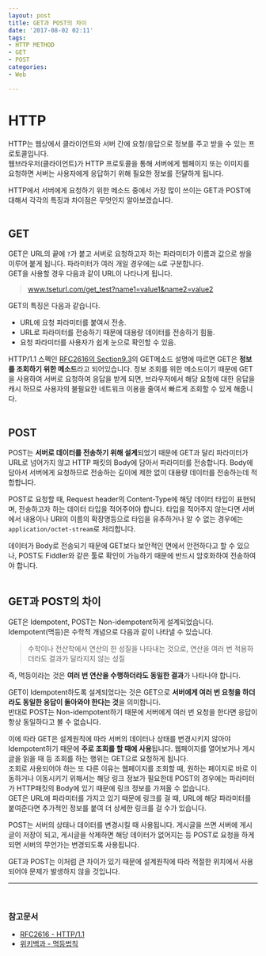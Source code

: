 ```yaml
---
layout: post
title: GET과 POST의 차이
date: '2017-08-02 02:11'
tags:
- HTTP METHOD
- GET
- POST
categories:
- Web

---
```


# HTTP

HTTP는 웹상에서 클라이언트와 서버 간에 요청/응답으로 정보를 주고 받을 수 있는 프로토콜입니다. <br/>
웹브라우저(클라이언트)가 HTTP 프로토콜을 통해 서버에게 웹페이지 또는 이미지를 요청하면 서버는 사용자에게 응답하기 위해 필요한 정보를 전달하게 됩니다.

HTTP에서 서버에게 요청하기 위한 메소드 중에서 가장 많이 쓰이는 GET과 POST에 대해서 각각의 특징과 차이점은 무엇인지 알아보겠습니다.
<br/><br/>


## GET
GET은 URL의 끝에 `?`가 붙고 서버로 요청하고자 하는 파라미터가 이름과 값으로 쌍을 이루어 붙게 됩니다. 파라미터가 여러 개일 경우에는 `&`로 구분합니다. <br/>
GET을 사용할 경우 다음과 같이 URL이 나타나게 됩니다.

> www.tseturl.com/get_test?name1=value1&name2=value2

GET의 특징은 다음과 같습니다.
* URL에 요청 파라미터를 붙여서 전송.
* URL로 파라미터를 전송하기 때문에 대용량 데이터를 전송하기 힘듦.
* 요청 파라미터를 사용자가 쉽게 눈으로 확인할 수 있음.

HTTP/1.1 스펙인 [RFC2616의 Section9.3](https://tools.ietf.org/html/rfc2616#section-9.3)의 GET메소드 설명에 따르면
GET은 **정보를 조회하기 위한 메소드**라고 되어있습니다. 정보 조회를 위한 메소드이기 때문에 GET을 사용하여 서버로 요청하여 응답을 받게 되면, 브라우저에서 해당 요청에 대한 응답을 캐시 하므로 사용자의 불필요한 네트워크 이용을 줄여서 빠르게 조회할 수 있게 해줍니다.
<br/><br/>

## POST
POST는 **서버로 데이터를 전송하기 위해 설계**되었기 때문에 GET과 달리 파라미터가 URL로 넘어가지 않고 HTTP 패킷의 Body에 담아서 파라미터를 전송합니다. Body에 담아서 서버에게 요청하므로 전송하는 길이에 제한 없이 대용량 데이터를 전송하는데 적합합니다. <br/>

POST로 요청할 때, Request header의 Content-Type에 해당 데이터 타입이 표현되며, 전송하고자 하는 데이터 타입을 적어주어야 합니다. 타입을 적어주지 않는다면 서버에서 내용이나 URI의 이름의 확장명등으로 타입을 유추하거나 알 수 없는 경우에는 `application/octet-stream`로 처리합니다. <br/>

데이터가 Body로 전송되기 때문에 GET보다 보안적인 면에서 안전하다고 할 수 있으나,
POST도 Fiddler와 같은 툴로 확인이 가능하기 때문에 반드시 암호화하여 전송하여야 합니다. <br/><br/>


## GET과 POST의 차이
GET은 Idempotent, POST는 Non-idempotent하게 설계되었습니다. <br/>
Idempotent(멱등)은 수학적 개념으로 다음과 같이 나타낼 수 있습니다.

> 수학이나 전산학에서 연산의 한 성질을 나타내는 것으로, 연산을 여러 번 적용하더라도 결과가 달라지지 않는 성질

즉, 멱등이라는 것은 **여러 번 연산을 수행하더라도 동일한 결과**가 나타나야 합니다. <br/>

GET이 Idempotent하도록 설계되었다는 것은 GET으로 **서버에게 여러 번 요청을 하더라도 동일한 응답이 돌아와야 한다는 것**을 의미합니다. <br/>
반대로 POST는 Non-idempotent하기 때문에 서버에게 여러 번 요청을 한다면 응답이 항상 동일하다고 볼 수 없습니다.

이에 따라 GET은 설계원칙에 따라 서버의 데이터나 상태를 변경시키지 않아야 Idempotent하기 때문에 **주로 조회를 할 때에 사용**됩니다. 웹페이지를 열어보거나 게시글을 읽을 때 등 조회를 하는 행위는 GET으로 요청하게 됩니다. <br/>
조회로 사용되어야 하는 또 다른 이유는 웹페이지를 조회할 때, 원하는 페이지로 바로 이동하거나 이동시키기 위해서는 해당 링크 정보가 필요한데 POST의 경우에는 파라미터가 HTTP패킷의 Body에 있기 때문에 링크 정보를 가져올 수 없습니다. <br/>
GET은 URL에 파라미터를 가지고 있기 때문에 링크를 걸 때, URL에 해당 파라미터를 붙여준다면 추가적인 정보를 붙여 더 상세한 링크를 걸 수가 있습니다. <br/>

POST는 서버의 상태나 데이터를 변경시킬 때 사용됩니다. 게시글을 쓰면 서버에 게시글이 저장이 되고, 게시글을 삭제하면 해당 데이터가 없어지는 등 POST로 요청을 하게 되면 서버의 무언가는 변경되도록 사용됩니다.

GET과 POST는 이처럼 큰 차이가 있기 때문에 설계원칙에 따라 적절한 위치에서 사용되어야 문제가 발생하지 않을 것입니다.


--------------------------------
<br/>

### 참고문서
* [RFC2616 - HTTP/1.1](https://tools.ietf.org/html/rfc2616)
* [위키백과 - 멱등법칙](https://ko.wikipedia.org/wiki/%EB%A9%B1%EB%93%B1%EB%B2%95%EC%B9%99)
